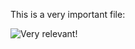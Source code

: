 This is a very important file:

![Very relevant!](https://i.kym-cdn.com/photos/images/newsfeed/001/838/613/45e.jpg)

